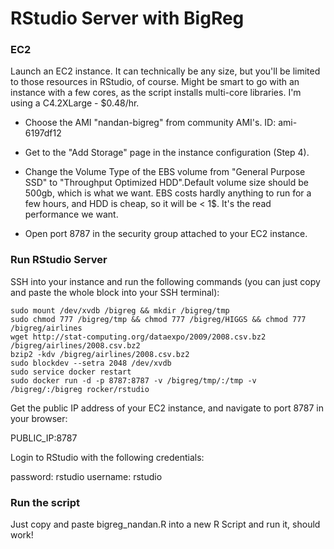 # RStudio Server with BigReg

### EC2
Launch an EC2 instance. It can technically be any size, but you'll be limited to those resources in RStudio, of course. Might be smart to go with an instance with a few cores, as the script installs multi-core libraries. I'm using a C4.2XLarge - $0.48/hr.

* Choose the AMI "nandan-bigreg" from community AMI's. ID: ami-6197df12

* Get to the "Add Storage" page in the instance configuration (Step 4).

* Change the Volume Type of the EBS volume from "General Purpose SSD" to "Throughput Optimized HDD".Default volume size should be 500gb, which is what we want. EBS costs hardly anything to run for a few hours, and HDD is cheap, so it will be < 1$. It's the read performance we want. 

* Open port 8787 in the security group attached to your EC2 instance.


### Run RStudio Server
SSH into your instance and run the following commands (you can just copy and paste the whole block into your SSH terminal):

```
sudo mount /dev/xvdb /bigreg && mkdir /bigreg/tmp 
sudo chmod 777 /bigreg/tmp && chmod 777 /bigreg/HIGGS && chmod 777 /bigreg/airlines
wget http://stat-computing.org/dataexpo/2009/2008.csv.bz2 /bigreg/airlines/2008.csv.bz2 
bzip2 -kdv /bigreg/airlines/2008.csv.bz2
sudo blockdev --setra 2048 /dev/xvdb
sudo service docker restart
sudo docker run -d -p 8787:8787 -v /bigreg/tmp/:/tmp -v /bigreg/:/bigreg rocker/rstudio
```

Get the public IP address of your EC2 instance, and navigate to port 8787 in your browser:

PUBLIC_IP:8787

Login to RStudio with the following credentials:

password: rstudio
username: rstudio

### Run the script

Just copy and paste bigreg_nandan.R into a new R Script and run it, should work!
